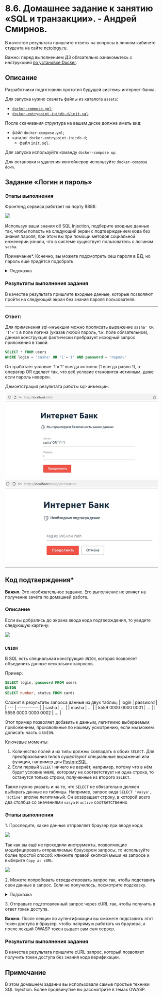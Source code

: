 # 8.6. Домашнее задание к занятию «SQL и транзакции». - Андрей Смирнов.

В качестве результата пришлите ответы на вопросы в личном кабинете студента на сайте [netology.ru](https://netology.ru).

Важно: перед выполнением ДЗ обязательно ознакомьтесь с инструкцией [по установке Docker](https://github.com/netology-code/ibdev-homeworks/blob/master/01_docker/installation.md).

## Описание

Разработчики подготовили прототип будущей системы интернет-банка.

Для запуска нужно скачать файлы из каталога `assets`:
* [`docker-compose.yml`](./assets/docker-compose.yml);
* [`docker-entrypoint-initdb.d/init.sql`](./assets/docker-entrypoint-initdb.d/init.sql).

После скачивания структура на вашем диске должна иметь вид:
* файл `docker-compose.yml`;
* каталог `docker-entrypoint-initdb.d`;
    * файл `init.sql`.
    
Для запуска используйте команду `docker-compose up`.

Для остановки и удаления контейнеров используйте `docker-compose down`.

## Задание «Логин и пароль»

### Этапы выполнения

Фронтенд сервиса работает на порту 8888:

![](pic/login-pass_2.png)

Используя ваши знания об SQL Injection, подберите входные данные так, чтобы попасть на следующий экран с подтверждением кода без знания пароля, при этом вы при помощи методов социальной инженерии узнали, что в системе существует пользователь с логином `sasha`.

Примечание*. Конечно, вы можете подсмотреть хеш пароля в БД, но пароль ещё придётся подобрать.

<details>
<summary>Подсказка</summary>

Контейнер PostgreSQL настроен так, что логирует все SQL-запросы, присылаемые сервером. Воспользуйтесь этим.
</details>

### Результаты выполнения задания

В качестве результата пришлите входные данные, которые позволяют пройти на следующий экран без знания пароля пользователя.



----


### Ответ:


Для применения sql-инъекции можно прописать выражение `sasha' OR '1'='1` в поле логина (указав любой пароль, т.к. поле обязательное), данная конструкция фактически пребразует исходный запрос приложения в такой:

```sql
SELECT * FROM users 
WHERE login = 'sasha' OR '1'='1' AND password = 'пароль'
```

Он тработает условие '1'='1' всегда истинно (1 всегда равно 1), а оператор OR сделает так, что всё условие становится истинным, даже если пароль неверен.

Демонтстрация результата работы sql-инъекции:

![sshot8_6_1_1](img/8_6_1-1.jpg)


![sshot8_6_1_2](img/8_6_1-2.jpg)



----




## Код подтверждения*

**Важно**. Это необязательное задание. Его выполнение не влияет на получение зачёта по домашней работе.

### Описание

Если вы добрались до экрана ввода кода подтверждения, то увидите следующую картину:

![](pic/verification_2.png)

### `UNION`

В SQL есть специальная конструкция `UNION`, которая позволяет объединить данные нескольких запросов.

Пример:
```sql
SELECT login, password FROM users
UNION
SELECT number, status FROM cards
```

Сложит в результаты запроса данные из двух таблиц:
| login | password |
| --- | ----------- |
| sasha | ... |
| masha | ... |
| 5559 0000 0000 0001 | ... |
| 5559 0000 0000 0002 | ... |

Этот пример позволяет добавить к данным, легитимно выбираемым приложением, произвольные по нашему усмотрению, если мы можем дописать часть с `UNION`.

Ключевые моменты:
1. Количество полей и их типы должны совпадать в обоих `SELECT`. Для преобразования типов существуют специальные выражения или функции, например для [PostgreSQL](https://postgrespro.ru/docs/postgresql/13/typeconv).
2. Если первый `SELECT` ничего не вернёт, например, потому что в нём будет условие `WHERE`, которому не соответствует ни одна строка, то останутся только строки, полученные из второго `SELECT`.

Также нужно указать и на то, что `SELECT` не обязательно должен выбирать данные из таблицы. Например, запрос вида `SELECT 'vasya', 'active'` вполне легитимный. Он возвращает строку, в которой всего два столбца со значениями `vasya` и `active` соответственно.

### Этапы выполнения

1\. Проследите, какие данные отправляет браузер при вводе кода:

![](pic/request.png)

Так как вы ещё не проходили инструменты, позволяющие модифицировать отправляемые браузером запросы, то используйте более простой способ: кликните правой кнопкой мыши на запросе и выберите `Copy as cURL`:

![](pic/copy.png)


2\. Можете попробовать отредактировать запрос так, чтобы подставить свои данные в запрос. Если не получилось, посмотрите подсказку.

<details>
<summary>Подсказка</summary>

Отредактируйте в любом текстовом редакторе полученную строку до вида:

```text
curl 'http://localhost:9999/api/auth/verification' \
  -H 'Content-Type: application/json' \
  --data-raw $'{"login":"login","code":"8888"}'
```

Обратите внимание: если вы в `login` собираетесь подставлять `'` (одинарные кавычки), то их нужно экранировать через `\`, т. е. должно быть `login \' your hack`.

</details>

3\. Отправьте подготовленный запрос через cURL так, чтобы получить в ответ токен доступа.

**Важно**. После лекции по аутентификации вы сможете подставить этот токен доступа в браузер, чтобы напрямую работать из браузера, а после лекций OWASP токен выдаст вам сам сервер.

### Результаты выполнения задания

В качестве результата пришлите сURL-запрос, который позволяет получить токен доступа без знания кода верификации.

## Примечание

В этом домашнем задании вы использовали самые простые техники SQL Injection. Более продвинутые вы рассмотрите в темах OWASP.
